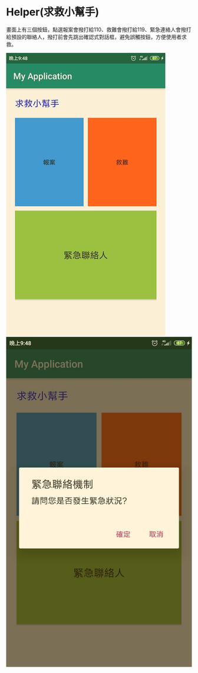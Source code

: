 # Helper(求救小幫手)
畫面上有三個按鈕，點選報案會撥打給110、救難會撥打給119、緊急連絡人會撥打給預設的聯絡人，撥打前會先跳出確認式對話框，避免誤觸按鈕，方便使用者求救。

![image](https://github.com/Chun-Ching/Helper/blob/master/helper1.jpg)
![image](https://github.com/Chun-Ching/Helper/blob/master/helper2.jpg)
